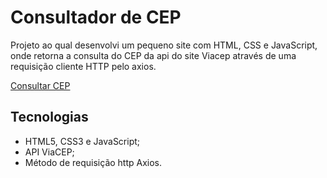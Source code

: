 # Consultador de CEP

Projeto ao qual desenvolvi um pequeno site com HTML, CSS e JavaScript, onde retorna a consulta do CEP da api do site Viacep através de uma requisição cliente HTTP pelo axios.

[Consultar CEP](https://jvnyor.github.io/consultar-cep/)

## Tecnologias
- HTML5, CSS3 e JavaScript;
- API ViaCEP;
- Método de requisição http Axios.
